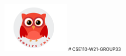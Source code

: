 <img src="/admin/images/group33_logo.png" title="CSE110" alt="owl" width="200"/> # CSE110-W21-GROUP33
